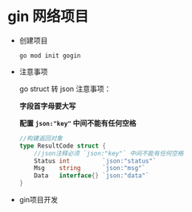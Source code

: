 # gin 网络项目

- 创建项目

  `go mod init gogin`

* 注意事项

  go struct 转 json 注意事项：

  **字段首字母要大写**
  
  **配置 `json:"key"` 中间不能有任何空格**

  ```go
  //构建返回对象
  type ResultCode struct {
      //json注释必须 `json:"key"` 中间不能有任何空格
      Status int         `json:"status"`
      Msg    string      `json:"msg"`
      Data   interface{} `json:"data"`
  }
  ```

- gin项目开发